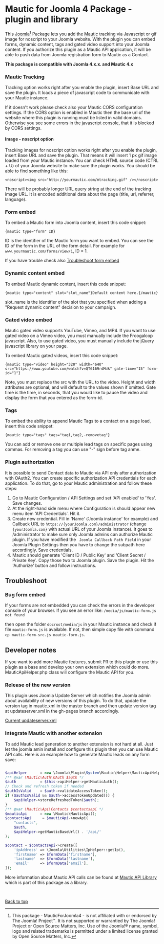  Mautic for Joomla 4 Package - plugin and library
====================

This [Joomla](http://joomla.org)[^1] Package lets you add the [Mautic](http://mautic.org) tracking via Javascript or gif image for noscript to your Joomla website. With the plugin you can embed forms, dynamic content, tags and gated video support into your Joomla content. If you authorize this plugin as a Mautic API application, it will be able to push data from Joomla registration form to Mautic as a Contact.

**This package is compatible with Joomla 4.x.x. and Mautic 4.x**

### Mautic Tracking

Tracking option works right after you enable the plugin, insert Base URL and save the plugin. It loads a piece of javascript code to communicate with your Mautic instance.

If it doesn't work please check also your Mautic CORS configuration settings. If the CORS option is enabled in Mautic then the base url of the website where this plugin is running must be listed in valid domains.
Otherwise you see some errors in the javascript console, that it is blocked by CORS settings.

#### Image - noscript option

Tracking images for noscript option works right after you enable the plugin, insert Base URL and save the plugin. That means it will insert 1 px gif image loaded from your Mautic instance. You can check HTML source code (CTRL + U) of your Joomla website to make sure the plugin works. You should be able to find something like this:

`<noscript><img src="http://yourmautic.com/mtracking.gif" /></noscript>`

There will be probably longer URL query string at the end of the tracking image URL. It is encoded additional data about the page (title, url, referrer, language).

### Form embed

To embed a Mautic form into Joomla content, insert this code snippet:

	{mautic type="form" ID}

ID is the identifier of the Mautic form you want to embed. You can see the ID of the form in the URL of the form detail. For example for ```www.yourmautic.com/forms/view/1```, ID = 1.

If you have trouble check also <a href="###Bug form embed">Troubleshoot form embed</a>

### Dynamic content embed

To embed Mautic dynamic content, insert this code snippet:

    {mautic type="content" slot="slot_name"}Default content here.{/mautic}

slot_name is the identifier of the slot that you specified when adding a "Request dynamic content" decision to your campaign.

### Gated video embed

Mautic gated video supports YouTube, Vimeo, and MP4. If you want to use gated video on a Vimeo video, you must manually include the Froogaloop javascript. Also, to use gated video, you must manually include the jQuery javascript library on your page.

To embed Mautic gated videos, insert this code snippet:

    {mautic type="video" height="320" width="640" src="https://www.youtube.com/watch?v=QT6169rdMdk" gate-time="15" form-id="1"}
    
Note, you must replace the src with the URL to the video. Height and width attributes are optional, and will default to the values shown if omitted. Gate time is the time, in seconds, that you would like to pause the video and display the form that you entered as the form-id. 

### Tags

To embed the ability to append Mautic Tags to a contact on a page load, insert this code snippet:

    {mautic type="tags" tags="tag1,tag2,-removetag"}

You can add or remove one or multiple lead tags on specific pages using commas. For removing a tag you can use "-" sign before tag anme.

### Plugin authorization

It is possible to send Contact data to Mautic via API only after authorization with OAuth2. You can create specific authorization API credentials for each application. To do that, go to your Mautic administration and follow these steps:

1. Go to Mautic Configuration / API Settings and set 'API enabled' to 'Yes'. Save changes.
2. At the right-hand side menu where Configuration is should appear new menu item 'API Credentials'. Hit it.
3. Create new credential. Fill in 'Name' ('Joomla instance' for example) and Callback URL to ```https://{yourJoomla.com}/administrator``` (change ```{yourJoomla.com}``` with actual URL of your Joomla instance). It goes to /administrator to make sure only Joomla admins can authorize Mautic plugin. If you have modified the ` Joomla Callback Path Field` in your Joomla Plugin Settings then you have to change the subpath here accordingly. Save credentials.
4. Mautic should generate 'Client ID / Public Key' and 'Client Secret / Private Key'. Copy those two to Joomla plugin. Save the plugin. Hit the 'Authorize' button and follow instructions.

## Troubleshoot ##

### Bug form embed ###
If your forms are not embedded you can check the errors in the developer console of your browser. If you see an error like:
`/media/js/mautic-form.js not found`

then open the folder `docroot/media/js` in your Mautic instance and check if file `mautic-form.js` is available. If not, then simple copy file with command `cp mautic-form-src.js mautic-form.js`.

## Developer notes

If you want to add more Mautic features, submit PR to this plugin or use this plugin as a base and develop your own extension which could do more. MauticApiHelper.php class will configure the Mautic API for you.

### Release of the new version

This plugin uses Joomla Update Server which notifies the Joomla admin about availability of new versions of this plugin. To do that, update the version tag in mautic.xml in the master branch and then update version tag at updateserver.xml in the gh-pages branch accordingly.

[Current updateserver.xml](http://mautic.github.io/mautic-joomla/updateserver.xml)

### Integrate Mautic with another extension

To add Mautic lead generation to another extension is not hard at all. Just let the joomla amin install and configure this plugin then you can use Mautic API calls. Here is an example how to generate Mautic leads on any form save:

```php

$apiHelper      = new \Joomla\Plugin\System\Mautic\Helper\MauticApiHelper();
/** @var \Mautic\Auth\OAuth $auth */
$auth		    = $this->apiHelper->getMauticAuth();
// Check and refresh token if needed
$authIsValid    = $auth->validateAccessToken();
if ($authIsValid && $auth->accessTokenUpdated()) {
    $apiHelper->storeRefreshedToken($auth);
}
/** @var \Mautic\Api\Contacts $contactsapi */
$mauticApi      = new \Mautic\MauticApi();
$contactsApi     = $mauticApi->newApi(
    "contacts", 
    $auth, 
    $apiHelper->getMauticBaseUrl() . '/api/'
);

$contact = $contactsApi->create([
    'ipAddress' => \Joomla\Utilities\IpHelper::getIp(),
    'firstname' => $formData['firstname'],
    'lastname'  => $formData['lastname'],
    'email'     => $formData['email'],
]);
```

More information about Mautic API calls can be found at [Mautic API Library](https://github.com/mautic/api-library) which is part of this package as a library.

&#xa0;

[^1]: This package - MauticForJoomla4 - is not affiliated with or endorsed by The Joomla! Project™. It is not supported or warrantied by The Joomla! Project or Open Source Matters, Inc. Use of the Joomla!® name, symbol, logo and related trademarks is permitted under a limited license granted by Open Source Matters, Inc.

<a href="#top">Back to top</a>
